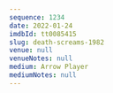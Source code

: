 ```yaml
---
sequence: 1234
date: 2022-01-24
imdbId: tt0085415
slug: death-screams-1982
venue: null
venueNotes: null
medium: Arrow Player
mediumNotes: null
---
```

